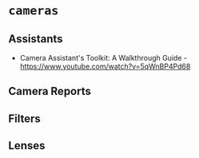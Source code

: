 # `cameras`


## Assistants

  - Camera Assistant's Toolkit: A Walkthrough Guide - https://www.youtube.com/watch?v=5qWnBP4Pd68


## Camera Reports


## Filters


## Lenses
